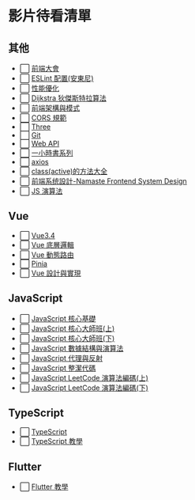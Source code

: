 # 影片待看清單

## 其他

- ⬜ [前端大會](https://fequan.com/)
- ⬜ [ESLint 配置(安東尼)](https://github.com/antfu/eslint-config)
- ⬜ [性能優化](https://www.bilibili.com/video/BV1d7UkY3ETN/?spm_id_from=333.788.recommend_more_video.-1&vd_source=09429cc2cd18c5979862bdb67049c5e2)
- ⬜ [Dijkstra 狄傑斯特拉算法](https://www.bilibili.com/video/BV1QESyYGE55/?spm_id_from=333.1007.tianma.13-4-51.click&vd_source=09429cc2cd18c5979862bdb67049c5e2)
- ⬜ [前端架構與模式](https://www.bilibili.com/list/watchlater?bvid=BV1EkUmY8EMF&oid=113518653213227)
- ⬜ [CORS 規範](https://www.bilibili.com/list/watchlater?bvid=BV1pT421k7yz&oid=1706166703)
- ⬜ [Three](https://www.bilibili.com/video/BV1Zm421g7oi/?spm_id_from=333.337.search-card.all.click&vd_source=09429cc2cd18c5979862bdb67049c5e2)
- ⬜ [Git](https://www.bilibili.com/video/BV1xg4y1m7ZS/?spm_id_from=333.999.0.0&vd_source=09429cc2cd18c5979862bdb67049c5e2)
- ⬜ [Web API](https://www.bilibili.com/video/BV1ak4y1S7aH?spm_id_from=333.788.recommend_more_video.8&vd_source=09429cc2cd18c5979862bdb67049c5e2)
- ⬜ [一小時書系列](https://www.bilibili.com/video/BV1Zk4y137QQ/?spm_id_from=333.788.recommend_more_video.-1&vd_source=09429cc2cd18c5979862bdb67049c5e2)
- ⬜ [axios](https://www.bilibili.com/video/BV1pu4y11793?spm_id_from=333.788.recommend_more_video.12&vd_source=09429cc2cd18c5979862bdb67049c5e2)
- ⬜ [class(active)的方法大全](https://blog.csdn.net/sxjit/article/details/105179075)
- ⬜ [前端系统設計-Namaste Frontend System Design](https://b23.tv/P5dFTMB)
- ⬜ [JS 演算法](https://www.bilibili.com/video/BV11gRYY2EyU?spm_id_from=333.788.videopod.episodes&vd_source=09429cc2cd18c5979862bdb67049c5e2&p=3)

## Vue

- ⬜ [Vue3.4](https://www.bilibili.com/video/BV1ECzdYbEB5?spm_id_from=333.788.videopod.episodes&vd_source=09429cc2cd18c5979862bdb67049c5e2&p=5)
- ⬜ [Vue 底層邏輯](https://www.bilibili.com/video/BV1xgUNYHECi/?spm_id_from=333.337.search-card.all.click&vd_source=09429cc2cd18c5979862bdb67049c5e2)
- ⬜ [Vue 動態路由](https://www.bilibili.com/video/BV1d2BBYzEbA/?spm_id_from=333.788.recommend_more_video.1&vd_source=09429cc2cd18c5979862bdb67049c5e2)
- ⬜ [Pinia](https://www.bilibili.com/video/BV1wx421S7xb/?spm_id_from=333.337.search-card.all.click&vd_source=09429cc2cd18c5979862bdb67049c5e2)
- ⬜ [Vue 設計與實現](https://www.bilibili.com/list/watchlater?bvid=BV1K24y1q7eJ&oid=694001646)

## JavaScript

- ⬜ [JavaScript 核心基礎](https://www.bilibili.com/video/BV154STYGEjG/?spm_id_from=333.1007.tianma.5-1-15.click&vd_source=09429cc2cd18c5979862bdb67049c5e2)
- ⬜ [JavaScript 核心大師班(上)](https://www.bilibili.com/video/BV11K421e7zj/?p=2&vd_source=09429cc2cd18c5979862bdb67049c5e2)
- ⬜ [JavaScript 核心大師班(下)](https://www.bilibili.com/video/BV1PK421Y7dC/?spm_id_from=333.999.0.0&vd_source=09429cc2cd18c5979862bdb67049c5e2)
- ⬜ [JavaScript 數據結構與演算法](https://www.bilibili.com/video/BV1uS411A7Cb/?spm_id_from=333.999.0.0&vd_source=09429cc2cd18c5979862bdb67049c5e2)
- ⬜ [JavaScript 代理與反射](https://www.bilibili.com/list/watchlater?bvid=BV1sNHreTE5H&oid=113067094444818)
- ⬜ [JavaScript 整潔代碼](https://www.bilibili.com/list/watchlater?bvid=BV1j3shePE86&oid=113191313018962)
- ⬜ [JavaScript LeetCode 演算法編碼(上)](https://www.bilibili.com/video/BV1ZnDBY6EXj/?spm_id_from=333.999.0.0&vd_source=09429cc2cd18c5979862bdb67049c5e2)
- ⬜ [JavaScript LeetCode 演算法編碼(下)](https://www.bilibili.com/video/BV1cjDBY5EdP/?spm_id_from=333.999.0.0&vd_source=09429cc2cd18c5979862bdb67049c5e2)

## TypeScript

- ⬜ [TypeScript](https://www.bilibili.com/video/BV1qZmmYxEPm/?spm_id_from=333.1007.tianma.7-3-25.click&vd_source=09429cc2cd18c5979862bdb67049c5e2)
- ⬜ [TypeScript 教學](https://www.bilibili.com/video/BV1YS411w7Bf/?spm_id_from=333.788.recommend_more_video.1&vd_source=09429cc2cd18c5979862bdb67049c5e2)

## Flutter

- ⬜ [Flutter 教學](https://space.bilibili.com/524498631/search/video?keyword=flutter)

